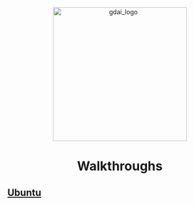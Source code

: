 <p align="center">
    <img src="https://guarddog.ai/wp-content/uploads/2024/03/purple-logo.png" alt="gdai_logo" width="300"/>
</p>

<h1 align="center">Walkthroughs</h1>


## **[Ubuntu](https://github.com/guarddog-dev/GUARDDOG-AI-Documentation/blob/main/Community/wiki/walkthroughs/Ubuntu.md)**